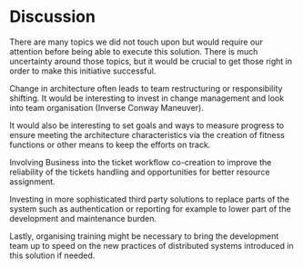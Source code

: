 # Discussion

There are many topics we did not touch upon but would require our attention before being able to execute this solution. There is much uncertainty around those topics, but it would be crucial to get those right in order to make this initiative successful.

Change in architecture often leads to team restructuring or responsibility shifting. It would be interesting to invest in change management and look into team organisation (Inverse Conway Maneuver).

It would also be interesting to set goals and ways to measure progress to ensure meeting the architecture characteristics via the creation of fitness functions or other means to keep the efforts on track.

Involving Business into the ticket workflow co-creation to improve the reliability of the tickets handling and opportunities for better resource assignment. 

Investing in more sophisticated third party solutions to replace parts of the system such as authentication or reporting for example to lower part of the development and maintenance burden.

Lastly, organising training might be necessary to bring the development team up to speed on the new practices of distributed systems introduced in this solution if needed.
